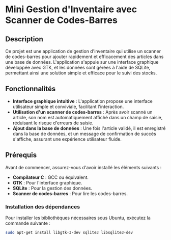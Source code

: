 # Mini Gestion d'Inventaire avec Scanner de Codes-Barres

## Description

Ce projet est une application de gestion d'inventaire qui utilise un scanner de codes-barres pour ajouter rapidement et efficacement des articles dans une base de données. L'application s'appuie sur une interface graphique développée avec GTK, et les données sont gérées à l'aide de SQLite, permettant ainsi une solution simple et efficace pour le suivi des stocks.

## Fonctionnalités

- **Interface graphique intuitive** : L'application propose une interface utilisateur simple et conviviale, facilitant l'interaction.
- **Utilisation d'un scanner de codes-barres** : Après avoir scanné un article, son nom est automatiquement affiché dans un champ de saisie, réduisant le risque d'erreurs de saisie.
- **Ajout dans la base de données** : Une fois l'article validé, il est enregistré dans la base de données, et un message de confirmation de succès s'affiche, assurant une expérience utilisateur fluide.

## Prérequis

Avant de commencer, assurez-vous d'avoir installé les éléments suivants :

- **Compilateur C** : GCC ou équivalent.
- **GTK** : Pour l'interface graphique.
- **SQLite** : Pour la gestion des données.
- **Scanner de codes-barres** : Pour lire les codes-barres.

### Installation des dépendances

Pour installer les bibliothèques nécessaires sous Ubuntu, exécutez la commande suivante :

```bash
sudo apt-get install libgtk-3-dev sqlite3 libsqlite3-dev




